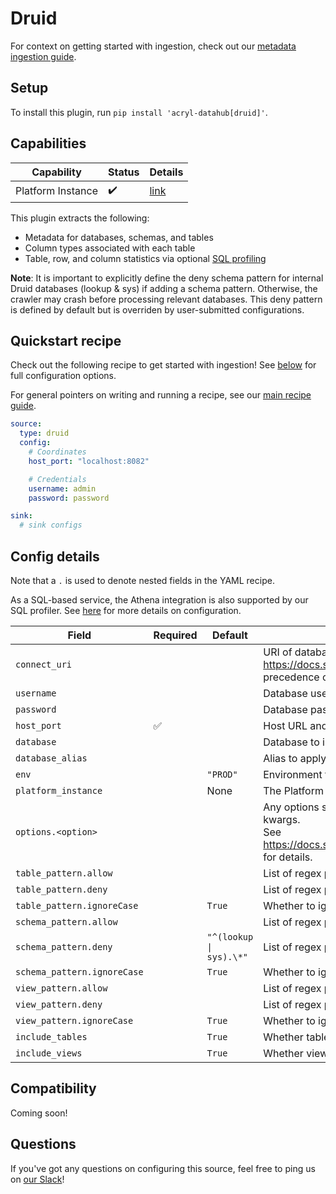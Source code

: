 # Druid

For context on getting started with ingestion, check out our [metadata ingestion guide](../README.md).

## Setup

To install this plugin, run `pip install 'acryl-datahub[druid]'`.

## Capabilities

| Capability | Status | Details | 
| -----------| ------ | ---- |
| Platform Instance | ✔️ | [link](../../docs/platform-instances.md) |


This plugin extracts the following:

- Metadata for databases, schemas, and tables
- Column types associated with each table
- Table, row, and column statistics via optional [SQL profiling](./sql_profiles.md)

**Note**: It is important to explicitly define the deny schema pattern for internal Druid databases (lookup & sys) if adding a schema pattern. Otherwise, the crawler may crash before processing relevant databases. This deny pattern is defined by default but is overriden by user-submitted configurations.

## Quickstart recipe

Check out the following recipe to get started with ingestion! See [below](#config-details) for full configuration options.

For general pointers on writing and running a recipe, see our [main recipe guide](../README.md#recipes).

```yml
source:
  type: druid
  config:
    # Coordinates
    host_port: "localhost:8082"

    # Credentials
    username: admin
    password: password

sink:
  # sink configs
```

## Config details

Note that a `.` is used to denote nested fields in the YAML recipe.

As a SQL-based service, the Athena integration is also supported by our SQL profiler. See [here](./sql_profiles.md) for more details on configuration.

| Field                       | Required | Default                 | Description                                                                                                                                                                             |
| --------------------------- | -------- | ----------------------- | --------------------------------------------------------------------------------------------------------------------------------------------------------------------------------------- |
| `connect_uri`                  |          |          | URI of database to connect to. See https://docs.sqlalchemy.org/en/14/core/engines.html#database-urls. Takes precedence over other connection parameters.
| `username`                  |          |                         | Database username.                                                                                                                                                                      |
| `password`                  |          |                         | Database password.                                                                                                                                                                      |
| `host_port`                 | ✅       |                         | Host URL and port to connect to.                                                                                                                                                        |
| `database`                  |          |                         | Database to ingest.                                                                                                                                                                     |
| `database_alias`            |          |                         | Alias to apply to database when ingesting.                                                                                                                                              |
| `env`                       |          | `"PROD"`                | Environment to use in namespace when constructing URNs.                                                                                                                                 |
| `platform_instance`         |          | None             | The Platform instance to use while constructing URNs.         |
| `options.<option>`          |          |                         | Any options specified here will be passed to SQLAlchemy's `create_engine` as kwargs.<br />See https://docs.sqlalchemy.org/en/14/core/engines.html#sqlalchemy.create_engine for details. |
| `table_pattern.allow`       |          |                         | List of regex patterns for tables to include in ingestion.                                                                                                                              |
| `table_pattern.deny`        |          |                         | List of regex patterns for tables to exclude from ingestion.                                                                                                                            |
| `table_pattern.ignoreCase`  |          | `True`                  | Whether to ignore case sensitivity during pattern matching.                                                                                                                             |
| `schema_pattern.allow`      |          |                         | List of regex patterns for schemas to include in ingestion.                                                                                                                             |
| `schema_pattern.deny`       |          | `"^(lookup \| sys).\*"` | List of regex patterns for schemas to exclude from ingestion.                                                                                                                           |
| `schema_pattern.ignoreCase` |          | `True`                  | Whether to ignore case sensitivity during pattern matching.                                                                                                                             |
| `view_pattern.allow`        |          |                         | List of regex patterns for views to include in ingestion.                                                                                                                               |
| `view_pattern.deny`         |          |                         | List of regex patterns for views to exclude from ingestion.                                                                                                                             |
| `view_pattern.ignoreCase`   |          | `True`                  | Whether to ignore case sensitivity during pattern matching.                                                                                                                             |
| `include_tables`            |          | `True`                  | Whether tables should be ingested.                                                                                                                                                      |
| `include_views`             |          | `True`                  | Whether views should be ingested.                                                                                                                                                       |

## Compatibility

Coming soon!

## Questions

If you've got any questions on configuring this source, feel free to ping us on [our Slack](https://slack.datahubproject.io/)!
